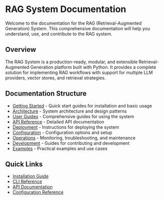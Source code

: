 # RAG System Documentation

Welcome to the documentation for the RAG (Retrieval-Augmented Generation) System. This comprehensive documentation will help you understand, use, and contribute to the RAG system.

## Overview

The RAG System is a production-ready, modular, and extensible Retrieval-Augmented Generation platform built with Python. It provides a complete solution for implementing RAG workflows with support for multiple LLM providers, vector stores, and retrieval strategies.

## Documentation Structure

- [Getting Started](getting-started/) - Quick start guides for installation and basic usage
- [Architecture](architecture/) - System architecture and design patterns
- [User Guides](user-guides/) - Comprehensive guides for using the system
- [API Reference](api-reference/) - Detailed API documentation
- [Deployment](deployment/) - Instructions for deploying the system
- [Configuration](configuration/) - Configuration options and setup
- [Operations](operations/) - Monitoring, troubleshooting, and maintenance
- [Development](development/) - Guides for contributing and development
- [Examples](examples/) - Practical examples and use cases

## Quick Links

- [Installation Guide](getting-started/installation.md)
- [CLI Reference](api-reference/cli-reference.md)
- [API Documentation](api-reference/rest-api.md)
- [Configuration Reference](configuration/configuration-reference.md)